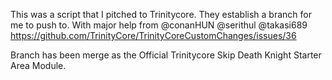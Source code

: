 This was a script that I pitched to Trinitycore. They establish a branch for me to push to.
With major help from @conanHUN @serithul @takasi689
https://github.com/TrinityCore/TrinityCoreCustomChanges/issues/36

Branch has been merge as the Official Trinitycore Skip Death Knight Starter Area Module.
